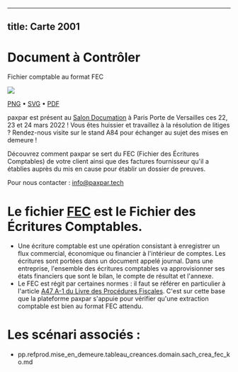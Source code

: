 
---
title: Carte 2001
---

# Document à Contrôler


Fichier comptable
au format FEC


![](https://media.paxpar.tech/ludi/card_2001_recto.png)

[PNG](https://media.paxpar.tech/ludi/card_2001_recto.png) • [SVG](https://media.paxpar.tech/ludi/card_2001_recto.svg) • [PDF](https://media.paxpar.tech/ludi/card_2001_recto.pdf)

paxpar est présent au [Salon Documation](https://www.documation.fr/info_societe/527/paxpartech.html) à Paris Porte de Versailles ces 22, 23 et 24 mars 2022 ! Vous êtes huissier et travaillez à la résolution de litiges ? Rendez-nous visite sur le stand A84 pour échanger au sujet des mises en demeure !

Découvrez comment paxpar se sert du FEC (Fichier des Écritures Comptables) de votre client ainsi que des factures fournisseur qu'il a établies auprès du mis en cause pour établir un dossier de preuves.

Pour nous contacter : info@paxpar.tech

# Le fichier [FEC](https://fr.wikipedia.org/wiki/%C3%89criture_comptable) est le Fichier des Écritures Comptables.
  - Une écriture comptable est une opération consistant à enregistrer un flux commercial, économique ou financier à l'intérieur de comptes. Les écritures sont portées dans un document appelé journal. Dans une entreprise, l'ensemble des écritures comptables va approvisionner ses états financiers que sont le bilan, le compte de résultat et l'annexe. 
  - Le FEC est régit par certaines normes : il faut se référer en particulier à l'article [A47 A-1 du Livre des Procédures Fiscales](https://www.legifrance.gouv.fr/codes/article_lc/LEGIARTI000027804775/). C'est sur cette base que la plateforme paxpar s'appuie pour vérifier qu'une extraction comptable est bien au format FEC attendu.

# Les scénari associés : 
  - pp.refprod.mise_en_demeure.tableau_creances.domain.sach_crea_fec_ko.md 


